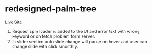 # redesigned-palm-tree

[Live Site](https://rojon038.github.io/assignment-6/)

1. Request spin loader is added to the UI and error text with wrong keyword or on fetch problem form server.
2. In slider section auto slide change will pause on hover and user can change slide with click smoothly.
